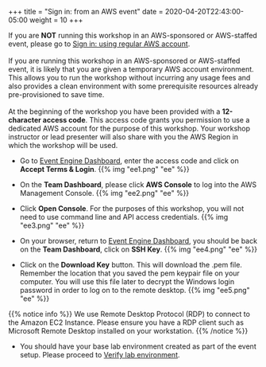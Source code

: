 +++
title = "Sign in: from an AWS event"
date = 2020-04-20T22:43:00-05:00
weight = 10 
+++

<div align="left">If you are <strong>NOT</strong> running this workshop in an AWS-sponsored or AWS-staffed event, please go to <a href="1_signin.html">Sign in: using regular AWS account</a>.</div><br>

<div align="left">If you are running this workshop in an AWS-sponsored or AWS-staffed event, it is likely that you are given a temporary AWS account environment. This allows you to run the workshop without incurring any usage fees and also provides a clean environment with some prerequisite resources already pre-provisioned to save time.</div><br>

<div align="left">At the beginning of the workshop you have been provided with a <strong>12-character access code</strong>. This access code grants you permission to use a dedicated AWS account for the purpose of this workshop. Your workshop instructor or lead presenter will also share with you the AWS Region in which the workshop will be used.</div>

* Go to [Event Engine Dashboard](https://dashboard.eventengine.run/login), enter the access code and click on **Accept Terms & Login**. 
{{% img "ee1.png" "ee" %}}

* On the **Team Dashboard**, please click **AWS Console** to log into the AWS Management Console. 
{{% img "ee2.png" "ee" %}}

* Click **Open Console**. For the purposes of this workshop, you will not need to use command line and API access credentials.
{{% img "ee3.png" "ee" %}}

* On your browser, return to [Event Engine Dashboard](https://dashboard.eventengine.run/), you should be back on the **Team Dashboard**, click on **SSH Key**.
{{% img "ee4.png" "ee" %}}

* Click on the **Download Key** button. This will download the .pem file. Remember the location that you saved the pem keypair file on your computer. You will use this file later to decrypt the Windows login password in order to log on to the remote desktop.
{{% img "ee5.png" "ee" %}}

{{% notice info %}}
We use Remote Desktop Protocol (RDP) to connect to the Amazon EC2 Instance. Please ensure you have a RDP client such as Microsoft Remote Desktop installed on your workstation.
{{% /notice %}}

* You should have your base lab environment created as part of the event setup. Please proceed to [Verify lab environment](lab0/4_verifylab.html).